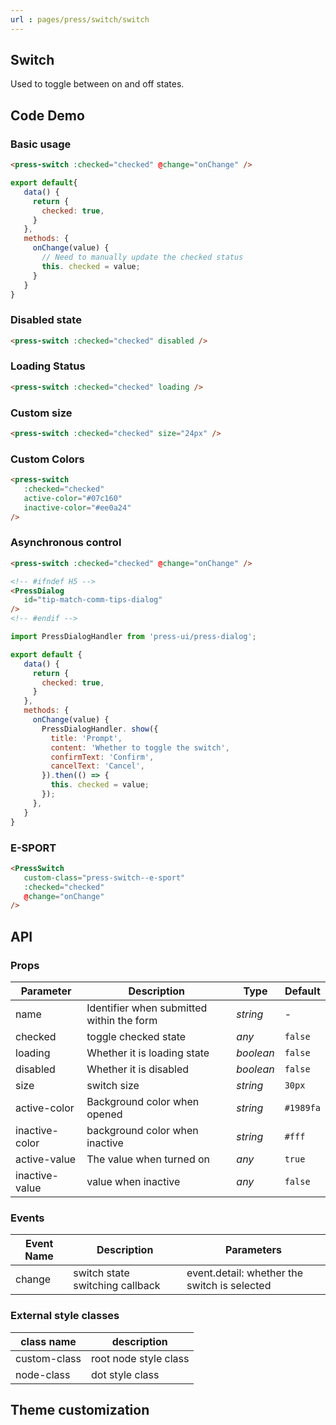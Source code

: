```yaml
---
url : pages/press/switch/switch
---
```


## Switch 


Used to toggle between on and off states.

## Code Demo

### Basic usage

```html
<press-switch :checked="checked" @change="onChange" />
```

```javascript
export default{
   data() {
     return {
       checked: true,
     }
   },
   methods: {
     onChange(value) {
       // Need to manually update the checked status
       this. checked = value;
     }
   }
}
```

### Disabled state

```html
<press-switch :checked="checked" disabled />
```

### Loading Status

```html
<press-switch :checked="checked" loading />
```

### Custom size

```html
<press-switch :checked="checked" size="24px" />
```

### Custom Colors

```html
<press-switch
   :checked="checked"
   active-color="#07c160"
   inactive-color="#ee0a24"
/>
```

### Asynchronous control

```html
<press-switch :checked="checked" @change="onChange" />

<!-- #ifndef H5 -->
<PressDialog
   id="tip-match-comm-tips-dialog"
/>
<!-- #endif -->
```

```js
import PressDialogHandler from 'press-ui/press-dialog';

export default {
   data() {
     return {
       checked: true,
     }
   },
   methods: {
     onChange(value) {
       PressDialogHandler. show({
         title: 'Prompt',
         content: 'Whether to toggle the switch',
         confirmText: 'Confirm',
         cancelText: 'Cancel',
       }).then(() => {
         this. checked = value;
       });
     },
   }
}
```

### E-SPORT

```html
<PressSwitch
   custom-class="press-switch--e-sport"
   :checked="checked"
   @change="onChange"
/>
```

## API

### Props

| Parameter      | Description                               | Type      | Default   |
| -------------- | ----------------------------------------- | --------- | --------- |
| name           | Identifier when submitted within the form | _string_  | -         |
| checked        | toggle checked state                      | _any_     | `false`   |
| loading        | Whether it is loading state               | _boolean_ | `false`   |
| disabled       | Whether it is disabled                    | _boolean_ | `false`   |
| size           | switch size                               | _string_  | `30px`    |
| active-color   | Background color when opened              | _string_  | `#1989fa` |
| inactive-color | background color when inactive            | _string_  | `#fff`    |
| active-value   | The value when turned on                  | _any_     | `true`    |
| inactive-value | value when inactive                       | _any_     | `false`   |

### Events

| Event Name | Description                     | Parameters                                   |
| ---------- | ------------------------------- | -------------------------------------------- |
| change     | switch state switching callback | event.detail: whether the switch is selected |

### External style classes

| class name   | description           |
| ------------ | --------------------- |
| custom-class | root node style class |
| node-class   | dot style class       |

## Theme customization

<theme-config />
